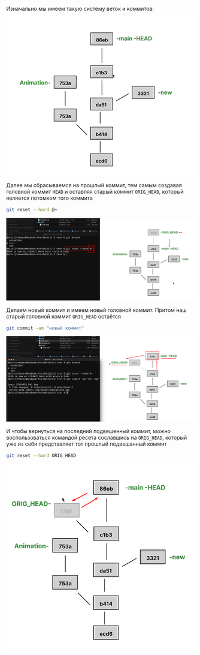 
Изначально мы имеем такую систему веток и коммитов:

![](_png/3daa964785d4bf0633608ef39848c28f.png)

Далее мы сбрасываемся на прошлый коммит, тем самым создавая головной коммит `HEAD` и оставляя старый коммит `ORIG_HEAD`, который является потомком того коммита 

```bash
git reset --hard @~
```
![](_png/11a6acb76a4f071640496f731aaecde7.png)

Делаем новый коммит и имеем новый головной коммит. Притом наш старый головной коммит `ORIG_HEAD` остаётся

```bash
git commit -am "новый коммит"
```
![](_png/f0fd8aa3110a86e76b134678357f314b.png)

И чтобы вернуться на последний подвешенный коммит, можно воспользоваться командой ресета сославшись на `ORIG_HEAD`, который уже из себя представляет тот прошлый подвешанный коммит

```bash
git reset --hard ORIG_HEAD
```
![](_png/cc35befea2e24285e17515bbe1befee2.png)